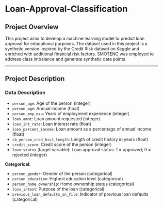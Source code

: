 # Loan-Approval-Classification

## Project Overview
This project aims to develop a machine learning model to predict loan approval for educational purposes. 
The dataset used in this project is a synthetic version inspired by the Credit Risk dataset on Kaggle and enriched with additional financial risk factors. 
SMOTENC was employed to address class imbalance and generate synthetic data points.

---

## Project Description

### Data Description

* `person_age`: Age of the person (integer)
* `person_age`: Annual income (float)
* `person_emp_exp`: Years of employment experience (integer)
* `loan_amnt`: Loan amount requested (integer)
* `loan_int_rate`: Loan interest rate (float)
* `loan_percent_income`: Loan amount as a percentage of annual income (float)
* `cb_person_cred_hist_length`: Length of credit history in years (float)
* `credit_score`: Credit score of the person (integer)
* `loan_status` (target variable): Loan approval status: 1 = approved; 0 = rejected (integer)

**Categorical:**

* `person_gender`: Gender of the person (categorical)
* `person_education`: Highest education level (categorical)
* `person_home_ownership`: Home ownership status (categorical)
* `loan_intent`: Purpose of the loan (categorical)
* `previous_loan_defaults_on_file`: Indicator of previous loan defaults (categorical)
